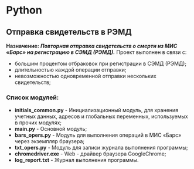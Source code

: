# Python
## Отправка свидетельств в РЭМД
__Назначение:__
    ___Повторная отправка свидетельств о смерти из МИС «Барс» на регистрацию в СЭМД (РЭМД).___ Проект 
    выполнен в связи с:
* большим процентом отбраковок при регистрации в СЭМД (РЭМД);
* длительностью каждой операции отправки;
* невозможностью одновременной отправки нескольких свидетельств;  

### Список модулей:
+ __initials_common.py__ - 
    Инициализационный модуль, для хранения учетных данных, адресов и глобальных переменных, 
используемых в прочих модулях;
+ __main.py__ -
    Основной модуль;
+ __bars_opers.py__ - 
    Модуль для выполнения операций в МИС «Барс» через экземпляр браузера;
+ __txt_opers.py__ -
    Модуль для записи журнала выполнения программы;
+ __chromedriver.exe__ -
    Web - драйвер браузера GoogleChrome;
+ __log_report.txt__ -
    Журнал выполнения программы.

